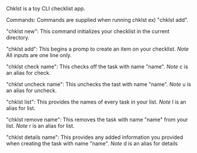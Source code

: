 Chklst is a toy CLI checklist app.


Commands:
Commands are supplied when running chklst ex) "chklst add".

"chklst new": This command initializes your checklist in the current directory.

"chklst add": This begins a promp to create an item on your checklist.
*Note* All inputs are one line only.

"chklst check name": This checks off the task with name "name".
*Note* c is an alias for check.

"chklst uncheck name": This unchecks the tast with name "name".
*Note* u is an alias for uncheck.

"chklst list": This provides the names of every task in your list.
*Note* l is an alias for list.

"chklst remove name": This removes the task with name "name" from your list.
*Note* r is an alias for list.

"chklst details name": This provides any added information you provided when creating the task with name "name".
*Note* d is an alias for details
